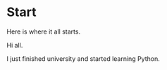 # Start
Here is where it all starts.

Hi all.

I just finished university and started learning Python.
